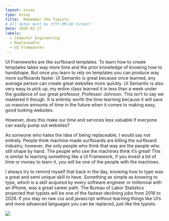 ```yaml
---
layout: essay
type: essay
title:  Remember the Typists
# All dates must be YYYY-MM-DD format!
date: 2020-02-27
labels:
  - Computer Engineering
  - Replaceable
  - UI Frameworks
---
```


UI Frameworks are like surfboard templates. To learn how to create templates takes way more time and the prior knowledge of knowing how to handshape. But once you learn to rely on templates you can produce way more surfboards faster. UI Semantic is great because once learned, any average person can create great websites more quickly. UI Semantic is also very easy to pick up, my entire class learned it in less than a week under the guidance of our great professor, Professor Johnson. This isn’t to say we mastered it though. It is entirely worth the time learning because it will save us massive amounts of time in the future when it comes to making easy, good looking websites. 

However, does this make our time and services less valuable if everyone can easily pump out websites?

As someone who hates the idea of being replaceable, I would say not entirely. People think machine-made surfboards are killing the surfboard industry; however, the only people who think that way are the people who still shape by hand. The people who use the machines think it’s great! This is similar to learning something like a UI Framework, if you invest a bit of time or money to learn it, you will be one of the people with the machines. 

I always try to remind myself that back in the day, knowing how to type was a great  and semi unique skill to have. Something as simple as knowing to type, which is a skill acquired by every software engineer or millennial with an iPhone, was a great career path. The Bureau of Labor Statistics projected that typists will be one of the fastest-declining jobs from 2016 to 2026. If you stay on raw css and javascript without learning things like UI’s and more advanced languages you can be replaced, just like the typists. 

<img class="ui image" src=”https://edit.urban.org/sites/default/files/labormarket.jpg”>
